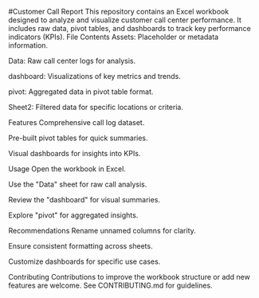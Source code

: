 #Customer Call Report
This repository contains an Excel workbook designed to analyze and visualize customer call center performance. It includes raw data, pivot tables, and dashboards to track key performance indicators (KPIs).
File Contents
Assets: Placeholder or metadata information.

Data: Raw call center logs for analysis.

dashboard: Visualizations of key metrics and trends.

pivot: Aggregated data in pivot table format.

Sheet2: Filtered data for specific locations or criteria.

Features
Comprehensive call log dataset.

Pre-built pivot tables for quick summaries.

Visual dashboards for insights into KPIs.

Usage
Open the workbook in Excel.

Use the "Data" sheet for raw call analysis.

Review the "dashboard" for visual summaries.

Explore "pivot" for aggregated insights.

Recommendations
Rename unnamed columns for clarity.

Ensure consistent formatting across sheets.

Customize dashboards for specific use cases.

Contributing
Contributions to improve the workbook structure or add new features are welcome. See CONTRIBUTING.md for guidelines.
